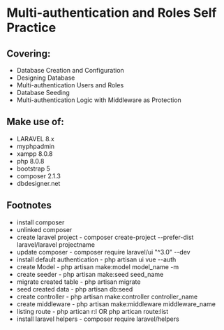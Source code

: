 # Multi-authentication and Roles Self Practice

## Covering:
- Database Creation and Configuration
- Designing Database
- Multi-authentication Users and Roles
- Database Seeding
- Multi-authentication Logic with Middleware as Protection
  

## Make use of:
- LARAVEL 8.x
- myphpadmin
- xampp 8.0.8
- php 8.0.8
- bootstrap 5
- composer 2.1.3
- dbdesigner.net

## Footnotes
* install composer
* unlinked composer
* create laravel project - composer create-project --prefer-dist laravel/laravel projectname
* update composer - composer require laravel/ui "^3.0" --dev
* install default authentication - php artisan ui vue --auth
* create Model - php artisan make:model model_name -m
* create seeder - php artisan make:seed seed_name
* migrate created table - php artisan migrate
* seed created data - php artisan db:seed
* create controller - php artisan make:controller controller_name
* create middleware - php artisan make:middleware middleware_name
* listing route - php artican r:l OR php artican route:list
* install laravel helpers - composer require laravel/helpers


